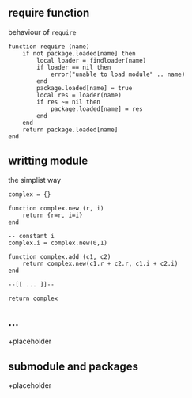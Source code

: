 ## require function

behaviour of `require`
```
function require (name)
	if not package.loaded[name] then
		local loader = findloader(name)
		if loader == nil then
			error("unable to load module" .. name)
		end
		package.loaded[name] = true
		local res = loader(name)
		if res ~= nil then
			package.loaded[name] = res
		end
	end
	return package.loaded[name]
end
```

## writting module

the simplist way
```
complex = {}

function complex.new (r, i)
	return {r=r, i=i}
end

-- constant i
complex.i = complex.new(0,1)

function complex.add (c1, c2)
	return complex.new(c1.r + c2.r, c1.i + c2.i)
end

--[[ ... ]]--

return complex
```

## ...
+placeholder

## submodule and packages

+placeholder
